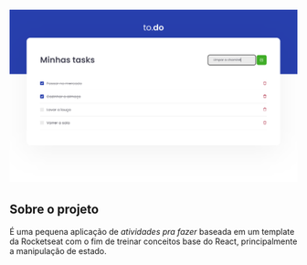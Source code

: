 <h1 align="center" id="#BannerTo.Do">
  <img alt="Banner To.Do" title="Banner To.Do" src="./assets/screenshots/banner.png" />
</h1>

<h2 id="#sobre-o-projeto">Sobre o projeto</h2>

É uma pequena aplicação de <em>atividades pra fazer</em> baseada em um template da Rocketseat com o fim de treinar conceitos base do React, principalmente a manipulação de estado.